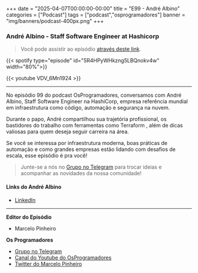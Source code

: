 +++
date = "2025-04-07T00:00:00-00:00"
title = "E99 - André Albino"
categories = ["Podcast"]
tags = ["podcast","osprogramadores"]
banner = "img/banners/podcast-400px.png"
+++

### André Albino - Staff Software Engineer at Hashicorp
> Você pode assistir ao episódio [através deste link](https://www.youtube.com/watch?v=VDV_6Mn1924).

{{< spotify type="episode" id="5R4HPyWHkzng5LBQnokv4w" width="80%">}}

{{< youtube VDV_6Mn1924 >}}

___

No episódio 99 do podcast OsProgramadores, conversamos com André Albino, Staff Software Engineer na HashiCorp, empresa referência mundial em infraestrutura como código, automação e segurança na nuvem.

Durante o papo, André compartilhou sua trajetória profissional, os bastidores do trabalho com ferramentas como Terraform , além de dicas valiosas para quem deseja seguir carreira na área.

Se você se interessa por infraestrutura moderna, boas práticas de automação e como grandes empresas estão lidando com desafios de escala, esse episódio é pra você!

> Junte-se a nós no [Grupo no Telegram](https://t.me/osprogramadores) para trocar ideias e acompanhar as novidades da nossa comunidade!

#### Links do André Albino

* [LinkedIn](https://www.linkedin.com/in/andreptb/)

___


**Editor do Episódio**

- Marcelo Pinheiro

**Os Programadores**

- [Grupo no Telegram](https://t.me/osprogramadores)
- [Canal do Youtube do OsProgramadores](https://www.youtube.com/channel/UCt_YNYGl6K5yNXlXEQDdwWg?view_as=subscriber)
- [Twitter do Marcelo Pinheiro](https://twitter.com/mpinheir)
